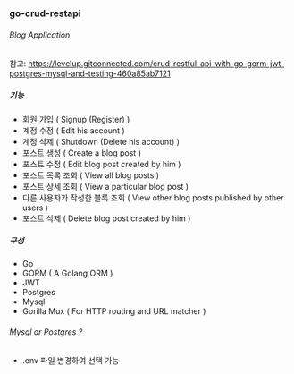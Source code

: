 ### go-crud-restapi
###### Blog Application

참고: https://levelup.gitconnected.com/crud-restful-api-with-go-gorm-jwt-postgres-mysql-and-testing-460a85ab7121


##### 기능
- 회원 가입 ( Signup (Register) )
- 계정 수정 ( Edit his account )
- 계정 삭제 ( Shutdown (Delete his account) )
- 포스트 생성 ( Create a blog post )
- 포스트 수정 ( Edit blog post created by him )
- 포스트 목록 조회 ( View all blog posts )
- 포스트 상세 조회 ( View a particular blog post )
- 다른 사용자가 작성한 블록 조회 ( View other blog posts published by other users )
- 포스트 삭제 ( Delete blog post created by him )

##### 구성
- Go
- GORM ( A Golang ORM )
- JWT
- Postgres
- Mysql
- Gorilla Mux ( For HTTP routing and URL matcher )

###### Mysql or Postgres ?
  - .env 파일 변경하여 선택 가능 
  
  
  
